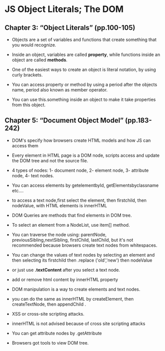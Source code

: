 # JS Object Literals; The DOM

## Chapter 3: “Object Literals” (pp.100-105)

 * Objects are a set of variables and functions that create something that you would recognize.

* Inside an object, variables are called **property**, while functions inside an object are called **methods**.

* One of the easiest ways to create an object is literal notation, by using curly brackets.

* You can access property or method by using a period after the objects name, period also known as member operator.

* You can use this.something inside an object to make it take properties from this object.


## Chapter 5: “Document Object Model” (pp.183-242)

* DOM's specify how browsers create HTML models and how JS can access them

* Every element in HTML page is a DOM node, scripts access and update the DOM tree and not the source file.

* 4 types of nodes: 1- document node, 2- element node, 3- attribute node, 4- text nodes.

* You can access elements by getelementbyId, getElementsbyclassname etc....

* to access a text node,first select the element, then firstchild, then nodeValue, with HTML elements is innerHTML

* DOM Queries are methods that find elements in DOM tree.

* To select an element from a NodeList, use item[] method.

* You can traverse the node using: parentNode, previousSibling,nextSibling, firstChild, lastChild, but it's not recommended because browsers create text nodes from whitespaces.

* You can change the values of text nodes by selecting an element and then selecting its firstchild then .replace ('old','new') then nodeValue

* or just use **.textContent** after you select a text node.

* add or remove html content by innerHTML property

* DOM manipulation is a way to create elements and text nodes.

* you can do the same as innerHTML by createElement, then createTextNode, then appendChild .

* XSS or cross-site scripting attacks.

* innerHTML is not advised because of cross site scripting attacks

* You can get attribute nodes by .getAttribute

* Browsers got tools to view DOM tree.
